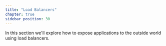 ```yaml
---
title: "Load Balancers"
chapter: true
sidebar_position: 30
---
```


In this section we'll explore how to expose applications to the outside world using load balancers.